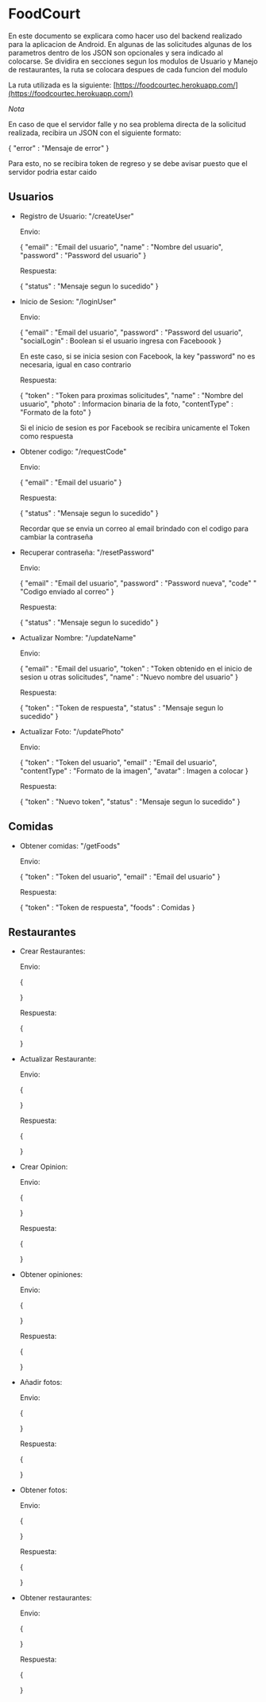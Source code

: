 # FoodCourt

En este documento se explicara como hacer uso del backend realizado para la aplicacion de Android. En algunas de las solicitudes algunas de los parametros dentro de los JSON son opcionales y sera indicado al colocarse. Se dividira en secciones segun los modulos de Usuario y Manejo de restaurantes, la ruta se colocara despues de cada funcion del modulo

La ruta utilizada es la siguiente: [https://foodcourtec.herokuapp.com/](https://foodcourtec.herokuapp.com/)  

*Nota*

En caso de que el servidor falle y no sea problema directa de la solicitud realizada, recibira un JSON con el siguiente formato:

{
  "error" : "Mensaje de error"
}

Para esto, no se recibira token de regreso y se debe avisar puesto que el servidor podria estar caido

## Usuarios  

- Registro de Usuario: "/createUser"

  Envio:

  {
    "email" : "Email del usuario",
    "name" : "Nombre del usuario",
    "password" : "Password del usuario"
  }  
  
  Respuesta:
  
  {
    "status" : "Mensaje segun lo sucedido"
  }
  
- Inicio de Sesion: "/loginUser"

  Envio:

  {
    "email" : "Email del usuario",
    "password" : "Password del usuario",
    "socialLogin" : Boolean si el usuario ingresa con Faceboook
  }  
  
  En este caso, si se inicia sesion con Facebook, la key "password" no es necesaria, igual en caso contrario
  
  Respuesta:
  
  {
    "token" : "Token para proximas solicitudes",
    "name" : "Nombre del usuario",
    "photo" : Informacion binaria de la foto,
    "contentType" : "Formato de la foto"
  }
  
  Si el inicio de sesion es por Facebook se recibira unicamente el Token como respuesta
  
- Obtener codigo: "/requestCode"

  Envio:

  {
    "email" : "Email del usuario"
  }  
  
  Respuesta:
  
  { 
    "status" : "Mensaje segun lo sucedido"
  }
  
  Recordar que se envia un correo al email brindado con el codigo para cambiar la contraseña
  
- Recuperar contraseña: "/resetPassword"

  Envio:

  {
    "email" : "Email del usuario",
    "password" : "Password nueva",
    "code" " "Codigo enviado al correo"
  }  
  
  Respuesta:
  
  {
    "status" : "Mensaje segun lo sucedido"
  }
  
- Actualizar Nombre: "/updateName"

  Envio:

  {
    "email" : "Email del usuario",
    "token" : "Token obtenido en el inicio de sesion u otras solicitudes",
    "name" : "Nuevo nombre del usuario"
  }  
  
  Respuesta:
  
  {
    "token" : "Token de respuesta",
    "status" : "Mensaje segun lo sucedido"
  }
  
- Actualizar Foto: "/updatePhoto"

  Envio:

  {
    "token" : "Token del usuario",
    "email" : "Email del usuario",
    "contentType" : "Formato de la imagen",
    "avatar" : Imagen a colocar
  }  
  
  Respuesta:
  
  {
    "token" : "Nuevo token",
    "status" : "Mensaje segun lo sucedido"
  }
  
## Comidas

- Obtener comidas: "/getFoods"

  Envio:

  {
    "token" : "Token del usuario",
    "email" : "Email del usuario"
  }  
  
  Respuesta:
  
  {
    "token" : "Token de respuesta",
    "foods" : Comidas
  }
  
## Restaurantes

- Crear Restaurantes:  

  Envio:

  {
  
  }  
  
  Respuesta:
  
  {
  
  }
  
- Actualizar Restaurante:  

  Envio:

  {
  
  }  
  
  Respuesta:
  
  {
  
  }
  
- Crear Opinion:  

  Envio:

  {
  
  }  
  
  Respuesta:
  
  {
  
  }
  
- Obtener opiniones:  

  Envio:

  {
  
  }  
  
  Respuesta:
  
  {
  
  }
  
- Añadir fotos:  

  Envio:

  {
  
  }  
  
  Respuesta:
  
  {
  
  }
  
- Obtener fotos:

  Envio:

  {
  
  }  
  
  Respuesta:
  
  {
  
  }
  
- Obtener restaurantes:  

  Envio:

  {
  
  }  
  
  Respuesta:
  
  {
  
  }
